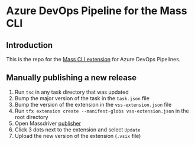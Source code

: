 # Azure DevOps Pipeline for the Mass CLI

## Introduction

This is the repo for the [Mass CLI extension](https://marketplace.visualstudio.com/items?itemName=Massdriver.mass-cli) for Azure DevOps Pipelines. 

## Manually publishing a new release

1. Run `tsc` in any task directory that was updated
2. Bump the major version of the task in the `task.json` file
3. Bump the version of the extension in the `vss-extension.json` file
4. Run `tfx extension create --manifest-globs vss-extension.json` in the root directory
5. Open Massdriver [publisher](https://marketplace.visualstudio.com/manage/publishers/Massdriver)
6. Click 3 dots next to the extension and select `Update`
7. Upload the new version of the extension (`.vsix` file)